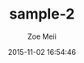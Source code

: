 ---
layout: project
title:  sample-2
date:   2015-11-02 16:54:46
author: Zoe Meii
categories:
- work
img: sample-2.jpg
subjects: sketchbook
---